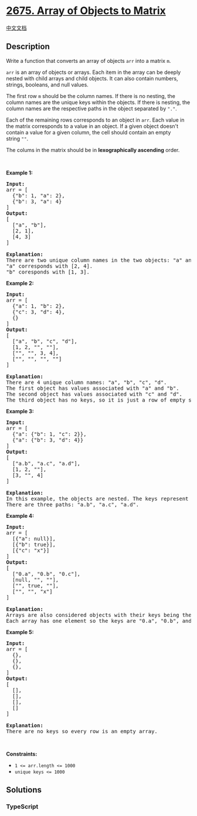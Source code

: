 # [2675. Array of Objects to Matrix](https://leetcode.com/problems/array-of-objects-to-matrix)

[中文文档](/solution/2600-2699/2675.Array%20of%20Objects%20to%20Matrix/README.md)

## Description

<p>Write a function that converts an array of objects&nbsp;<code>arr</code> into a matrix <code>m</code>.</p>

<p><code>arr</code>&nbsp;is an array of objects or arrays. Each item in the array can be deeply nested with child arrays and child objects. It can also contain numbers, strings, booleans, and&nbsp;null values.</p>

<p>The first row <code>m</code>&nbsp;should be the column names. If there is no nesting, the column names are the unique keys within the objects. If there is nesting, the column names&nbsp;are the respective paths in the object separated by <code>&quot;.&quot;</code>.</p>

<p>Each of the remaining rows corresponds to an object in&nbsp;<code>arr</code>. Each value in the matrix corresponds to a value in an object. If a given object doesn&#39;t contain a value for a given column, the cell should contain an empty string&nbsp;<code>&quot;&quot;</code>.</p>

<p>The colums in the matrix should be in <strong>lexographically ascending</strong> order.</p>

<p>&nbsp;</p>
<p><strong class="example">Example 1:</strong></p>

<pre>
<strong>Input:</strong> 
arr = [
&nbsp; {&quot;b&quot;: 1, &quot;a&quot;: 2},
&nbsp; {&quot;b&quot;: 3, &quot;a&quot;: 4}
]
<strong>Output:</strong> 
[
&nbsp; [&quot;a&quot;, &quot;b&quot;],
&nbsp; [2, 1],
&nbsp; [4, 3]
]

<strong>Explanation:</strong>
There are two unique column names in the two objects: &quot;a&quot; and &quot;b&quot;.
&quot;a&quot; corresponds with [2, 4].
&quot;b&quot; coresponds with [1, 3].
</pre>

<p><strong class="example">Example 2:</strong></p>

<pre>
<strong>Input:</strong> 
arr = [
&nbsp; {&quot;a&quot;: 1, &quot;b&quot;: 2},
&nbsp; {&quot;c&quot;: 3, &quot;d&quot;: 4},
&nbsp; {}
]
<strong>Output:</strong> 
[
&nbsp; [&quot;a&quot;, &quot;b&quot;, &quot;c&quot;, &quot;d&quot;],
&nbsp; [1, 2, &quot;&quot;, &quot;&quot;],
&nbsp; [&quot;&quot;, &quot;&quot;, 3, 4],
&nbsp; [&quot;&quot;, &quot;&quot;, &quot;&quot;, &quot;&quot;]
]

<strong>Explanation:</strong>
There are 4 unique column names: &quot;a&quot;, &quot;b&quot;, &quot;c&quot;, &quot;d&quot;.
The first object has values associated with &quot;a&quot; and &quot;b&quot;.
The second object has values associated with &quot;c&quot; and &quot;d&quot;.
The third object has no keys, so it is just a row of empty strings.
</pre>

<p><strong class="example">Example 3:</strong></p>

<pre>
<strong>Input:</strong> 
arr = [
&nbsp; {&quot;a&quot;: {&quot;b&quot;: 1, &quot;c&quot;: 2}},
&nbsp; {&quot;a&quot;: {&quot;b&quot;: 3, &quot;d&quot;: 4}}
]
<strong>Output:</strong> 
[
&nbsp; [&quot;a.b&quot;, &quot;a.c&quot;, &quot;a.d&quot;],
&nbsp; [1, 2, &quot;&quot;],
&nbsp; [3, &quot;&quot;, 4]
]

<strong>Explanation:</strong>
In this example, the objects are nested. The keys represent the full path to each value separated by periods.
There are three paths: &quot;a.b&quot;, &quot;a.c&quot;, &quot;a.d&quot;.
</pre>

<p><strong class="example">Example 4:</strong></p>

<pre>
<strong>Input:</strong> 
arr = [
&nbsp; [{&quot;a&quot;: null}],
&nbsp; [{&quot;b&quot;: true}],
&nbsp; [{&quot;c&quot;: &quot;x&quot;}]
]
<strong>Output:</strong> 
[
&nbsp; [&quot;0.a&quot;, &quot;0.b&quot;, &quot;0.c&quot;],
&nbsp; [null, &quot;&quot;, &quot;&quot;],
&nbsp; [&quot;&quot;, true, &quot;&quot;],
&nbsp; [&quot;&quot;, &quot;&quot;, &quot;x&quot;]
]

<strong>Explanation:</strong>
Arrays are also considered objects with their keys being their indices.
Each array has one element so the keys are &quot;0.a&quot;, &quot;0.b&quot;, and &quot;0.c&quot;.
</pre>

<p><strong class="example">Example 5:</strong></p>

<pre>
<strong>Input:</strong> 
arr = [
  {},
&nbsp; {},
&nbsp; {},
]
<strong>Output:</strong> 
[
&nbsp; [],
&nbsp; [],
&nbsp; [],
&nbsp; []
]

<strong>Explanation:</strong>
There are no keys so every row is an empty array.</pre>

<p>&nbsp;</p>
<p><strong>Constraints:</strong></p>

<ul>
	<li><code>1 &lt;= arr.length &lt;= 1000</code></li>
	<li><code>unique keys &lt;= 1000</code></li>
</ul>

## Solutions

<!-- tabs:start -->

### **TypeScript**

```ts

```

<!-- tabs:end -->
